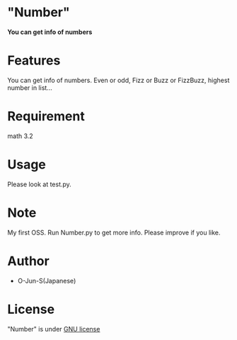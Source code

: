 # "Number"
**You can get info of numbers**

# Features
You can get info of numbers.
Even or odd, Fizz or Buzz or FizzBuzz, highest number in list...

# Requirement
math 3.2

# Usage
Please look at test.py.

# Note
My first OSS.
Run Number.py to get more info.
Please improve if you like.

# Author
* O-Jun-S(Japanese)

# License
"Number" is under [GNU license](https://en.wikipedia.org/wiki/GNU_General_Public_License)
